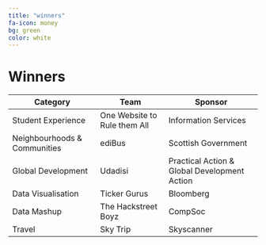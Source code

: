 ```yaml
---
title: "winners"
fa-icon: money
bg: green     
color: white  
---
```


# Winners



Category | Team | Sponsor
------------------- |-----------------------------|--------
Student Experience|One Website to Rule them All|Information Services 
Neighbourhoods & Communities|ediBus|Scottish Government 
Global Development|Udadisi|Practical Action & Global Development Action 
Data Visualisation|Ticker Gurus	|Bloomberg 
Data Mashup|The Hackstreet Boyz|CompSoc 
Travel|Sky Trip|Skyscanner 